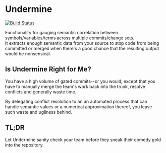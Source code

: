# Undermine
[![Build Status](https://travis-ci.org/egoughnour/undermine.svg)](https://travis-ci.org/egoughnour/undermine)

Functionality for gauging semantic correlation between symbols/variables/terms across multiple commits/change sets.  
It extracts enough semantic data from your source to stop code from being committed or merged when there's a good chance that the resulting output would be nonsensical. 

## Is Undermine Right for Me?
You have a high volume of gated commits--or you would, except that you have to manually merge the team's work back into the trunk, resolve conflicts and generally waste time.

By delegating conflict resolution to an an automated process that can handle semantic values or a numerical approximation thereof, you leave such waste and ugliness behind.


##  TL;DR
Let Undermine sanity check your team before they sneak their comedy gold into the repository.
